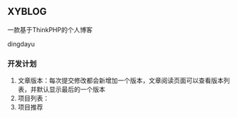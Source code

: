 ﻿## XYBLOG

一款基于ThinkPHP的个人博客

dingdayu

### 开发计划

1. 文章版本：每次提交修改都会新增加一个版本，文章阅读页面可以查看版本列表，并默认显示最后的一个版本
2. 项目列表：
3. 项目推荐